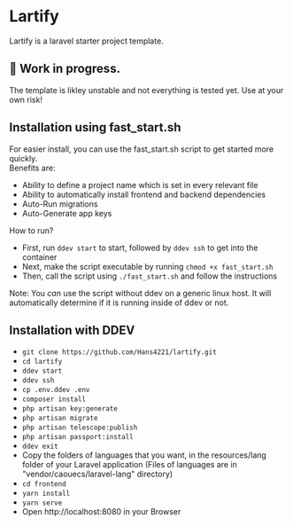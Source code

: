 # Lartify
Lartify is a laravel starter project template.

## 🚧 Work in progress.
The template is likley unstable and not everything is tested yet.
Use at your own risk!

## Installation using fast_start.sh

For easier install, you can use the fast_start.sh script to get started more quickly.<br>
Benefits are:
* Ability to define a project name which is set in every relevant file
* Ability to automatically install frontend and backend dependencies
* Auto-Run migrations
* Auto-Generate app keys

How to run?
* First, run `ddev start` to start, followed by `ddev ssh` to get into the container
* Next, make the script executable by running `chmod +x fast_start.sh`
* Then, call the script using `./fast_start.sh` and follow the instructions

Note: You *can* use the script without ddev on a generic linux host.
It will automatically determine if it is running inside of ddev or not.
## Installation with DDEV
* `git clone https://github.com/Hans4221/lartify.git`
* `cd lartify`
* `ddev start`
* `ddev ssh`
* `cp .env.ddev .env`
* `composer install`
* `php artisan key:generate`
* `php artisan migrate`
* `php artisan telescope:publish`
* `php artisan passport:install`
* `ddev exit`
* Copy the folders of languages that you want, in the resources/lang folder of your Laravel application (Files of languages are in "vendor/caouecs/laravel-lang" directory)
* `cd frontend`
* `yarn install`
* `yarn serve`
* Open http://localhost:8080 in your Browser
